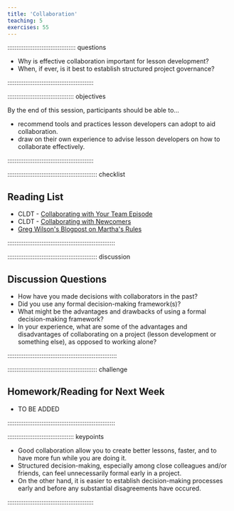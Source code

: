```yaml
---
title: 'Collaboration'
teaching: 5
exercises: 55
---
```


:::::::::::::::::::::::::::::::::::::: questions 

- Why is effective collaboration important for lesson development?
- When, if ever, is it best to establish structured project governance?

::::::::::::::::::::::::::::::::::::::::::::::::

::::::::::::::::::::::::::::::::::::: objectives

By the end of this session, participants should be able to...

- recommend tools and practices lesson developers can adopt to aid collaboration.
- draw on their own experience to advise lesson developers on how to collaborate effectively.

::::::::::::::::::::::::::::::::::::::::::::::::


:::::::::::::::::::::::::::::::::::::::::::::::::: checklist

## Reading List

- CLDT - [Collaborating with Your Team Episode](https://carpentries.github.io/lesson-development-training/24-collaborating.html)
- CLDT - [Collaborating with Newcomers](https://carpentries.github.io/lesson-development-training/26-external.html)
- [Greg Wilson's Blogpost on Martha's Rules](https://third-bit.com/files/2020/08/marthas/)

::::::::::::::::::::::::::::::::::::::::::::::::::::::::::::


:::::::::::::::::::::::::::::::::::::::::::::::::: discussion

## Discussion Questions

- How have you made decisions with collaborators in the past?
- Did you use any formal decision-making framework(s)?
- What might be the advantages and drawbacks of using a formal decision-making framework?
- In your experience, what are some of the advantages and disadvantages of collaborating on a project (lesson development or something else), as opposed to working alone? 

:::::::::::::::::::::::::::::::::::::::::::::::::::::::::::::


:::::::::::::::::::::::::::::::::::::::::::::::::: challenge

## Homework/Reading for Next Week

- TO BE ADDED

::::::::::::::::::::::::::::::::::::::::::::::::::::::::::::


::::::::::::::::::::::::::::::::::::: keypoints 

- Good collaboration allow you to create better lessons, faster, and to have more fun while you are doing it.
- Structured decision-making, especially among close colleagues and/or friends, can feel unnecessarily formal early in a project.
- On the other hand, it is easier to establish decision-making processes early and before any substantial disagreements have occured.

::::::::::::::::::::::::::::::::::::::::::::::::

